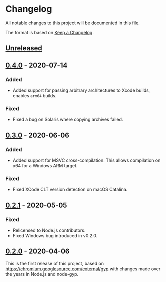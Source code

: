# Changelog

All notable changes to this project will be documented in this file.

The format is based on [Keep a Changelog](https://keepachangelog.com/en/1.0.0/).

## [Unreleased]

## [0.4.0] - 2020-07-14

### Added
- Added support for passing arbitrary architectures to Xcode builds, enables `arm64` builds.

### Fixed
- Fixed a bug on Solaris where copying archives failed.

## [0.3.0] - 2020-06-06

### Added
- Added support for MSVC cross-compilation. This allows compilation on x64 for
  a Windows ARM target.

### Fixed
- Fixed XCode CLT version detection on macOS Catalina.

## [0.2.1] - 2020-05-05

### Fixed
- Relicensed to Node.js contributors.
- Fixed Windows bug introduced in v0.2.0.

## [0.2.0] - 2020-04-06

This is the first release of this project, based on https://chromium.googlesource.com/external/gyp
with changes made over the years in Node.js and node-gyp.

[Unreleased]: https://github.com/nodejs/gyp-next/compare/v0.4.0...HEAD
[0.4.0]: https://github.com/nodejs/gyp-next/compare/v0.3.0...v0.4.0
[0.3.0]: https://github.com/nodejs/gyp-next/compare/v0.2.1...v0.3.0
[0.2.1]: https://github.com/nodejs/gyp-next/compare/v0.2.0...v0.2.1
[0.2.0]: https://github.com/nodejs/gyp-next/releases/tag/v0.2.0

